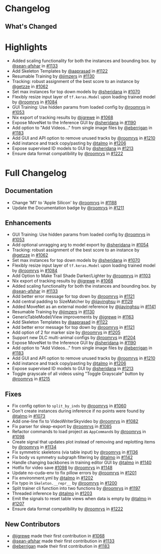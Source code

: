 # Changelog


What's Changed
--------------

Highlights
==========

-   Added scaling functionality for both the instances and bounding box. by [@sean-afshar](https://github.com/sean-afshar) in [#1133](https://github.com/talmolab/sleap/pull/1133)
-   Add Skeleton Templates by [@aaprasad](https://github.com/aaprasad) in [#1122](https://github.com/talmolab/sleap/pull/1122)
-   Resumable Training by [@jimzers](https://github.com/jimzers) in [#1130](https://github.com/talmolab/sleap/pull/1130)
-   Tracking: robust assignment of the best score to an instance by [@getzze](https://github.com/getzze) in [#1062](https://github.com/talmolab/sleap/pull/1062)
-   Set max instances for top down models by [@sheridana](https://github.com/sheridana) in [#1070](https://github.com/talmolab/sleap/pull/1070)
-   Flexibly resize input layer of `tf.keras.Model` upon loading trained model by [@roomrys](https://github.com/roomrys) in [#1084](https://github.com/talmolab/sleap/pull/1084)
-   GUI Training: Use hidden params from loaded config by [@roomrys](https://github.com/roomrys) in [#1053](https://github.com/talmolab/sleap/pull/1053)
-   Nix export of tracking results by [@jgrewe](https://github.com/jgrewe) in [#1068](https://github.com/talmolab/sleap/pull/1068)
-   Expose MoveNet to the Inference GUI by [@sheridana](https://github.com/sheridana) in [#1190](https://github.com/talmolab/sleap/pull/1190)
-   Add option to "Add Videos..." from single image files by [@eberrigan](https://github.com/eberrigan) in [#1183](https://github.com/talmolab/sleap/pull/1183)
-   Add GUI and API option to remove unused tracks by [@roomrys](https://github.com/roomrys) in [#1210](https://github.com/talmolab/sleap/pull/1210)
-   Add instance and track copy/pasting by [@talmo](https://github.com/talmo) in [#1206](https://github.com/talmolab/sleap/pull/1206)
-   Expose supervised ID models to GUI by [@sheridana](https://github.com/sheridana) in [#1213](https://github.com/talmolab/sleap/pull/1213)
-   Ensure data format compatibility by [@roomrys](https://github.com/roomrys) in [#1222](https://github.com/talmolab/sleap/pull/1222)

Full Changelog
==============

Documentation
-------------

-   Change 'M1' to 'Apple Silicon' by [@roomrys](https://github.com/roomrys) in [#1188](https://github.com/talmolab/sleap/pull/1188)
-   Update the Documentation badge by [@roomrys](https://github.com/roomrys) in [#1211](https://github.com/talmolab/sleap/pull/1211)

Enhancements
------------

-   GUI Training: Use hidden params from loaded config by [@roomrys](https://github.com/roomrys) in [#1053](https://github.com/talmolab/sleap/pull/1053)
-   Add optional unragging arg to model export by [@sheridana](https://github.com/sheridana) in [#1054](https://github.com/talmolab/sleap/pull/1054)
-   Tracking: robust assignment of the best score to an instance by [@getzze](https://github.com/getzze) in [#1062](https://github.com/talmolab/sleap/pull/1062)
-   Set max instances for top down models by [@sheridana](https://github.com/sheridana) in [#1070](https://github.com/talmolab/sleap/pull/1070)
-   Flexibly resize input layer of `tf.keras.Model` upon loading trained model by [@roomrys](https://github.com/roomrys) in [#1084](https://github.com/talmolab/sleap/pull/1084)
-   Add Option to Make Trail Shade Darker/Lighter by [@roomrys](https://github.com/roomrys) in [#1103](https://github.com/talmolab/sleap/pull/1103)
-   Nix export of tracking results by [@jgrewe](https://github.com/jgrewe) in [#1068](https://github.com/talmolab/sleap/pull/1068)
-   Added scaling functionality for both the instances and bounding box. by [@sean-afshar](https://github.com/sean-afshar) in [#1133](https://github.com/talmolab/sleap/pull/1133)
-   Add better error message for top down by [@roomrys](https://github.com/roomrys) in [#1121](https://github.com/talmolab/sleap/pull/1121)
-   Add central padding to SizeMatcher by [@jiayinghsu](https://github.com/jiayinghsu) in [#1129](https://github.com/talmolab/sleap/pull/1129)
-   Added MoveNet as an external model reference by [@jiayinghsu](https://github.com/jiayinghsu) in [#1141](https://github.com/talmolab/sleap/pull/1141)
-   Resumable Training by [@jimzers](https://github.com/jimzers) in [#1130](https://github.com/talmolab/sleap/pull/1130)
-   GenericTableModel/View improvements by [@jgrewe](https://github.com/jgrewe) in [#1163](https://github.com/talmolab/sleap/pull/1163)
-   Add Skeleton Templates by [@aaprasad](https://github.com/aaprasad) in [#1122](https://github.com/talmolab/sleap/pull/1122)
-   Add better error message for top down by [@roomrys](https://github.com/roomrys) in [#1121](https://github.com/talmolab/sleap/pull/1121)
-   Add option of 2 for marker size by [@roomrys](https://github.com/roomrys) in [#1205](https://github.com/talmolab/sleap/pull/1205)
-   Support new DLC multi-animal configs by [@roomrys](https://github.com/roomrys) in [#1204](https://github.com/talmolab/sleap/pull/1204)
-   Expose MoveNet to the Inference GUI by [@sheridana](https://github.com/sheridana) in [#1190](https://github.com/talmolab/sleap/pull/1190)
-   Add option to "Add Videos..." from single image files by [@eberrigan](https://github.com/eberrigan) in [#1183](https://github.com/talmolab/sleap/pull/1183)
-   Add GUI and API option to remove unused tracks by [@roomrys](https://github.com/roomrys) in [#1210](https://github.com/talmolab/sleap/pull/1210)
-   Add instance and track copy/pasting by [@talmo](https://github.com/talmo) in [#1206](https://github.com/talmolab/sleap/pull/1206)
-   Expose supervised ID models to GUI by [@sheridana](https://github.com/sheridana) in [#1213](https://github.com/talmolab/sleap/pull/1213)
-   Toggle grayscale of all videos using "Toggle Grayscale" button by [@roomrys](https://github.com/roomrys) in [#1215](https://github.com/talmolab/sleap/pull/1215)

Fixes
-----

-   Fix config option to `split_by_inds` by [@roomrys](https://github.com/roomrys) in [#1060](https://github.com/talmolab/sleap/pull/1060)
-   Don't create instances during inference if no points were found by [@talmo](https://github.com/talmo) in [#1073](https://github.com/talmolab/sleap/pull/1073)
-   Add one-line fix to VideoWriterSkyvideo by [@roomrys](https://github.com/roomrys) in [#1082](https://github.com/talmolab/sleap/pull/1082)
-   Fix parser for sleap-export by [@roomrys](https://github.com/roomrys) in [#1085](https://github.com/talmolab/sleap/pull/1085)
-   Refactor commands to load project as `AppCommand`s by [@roomrys](https://github.com/roomrys) in [#1098](https://github.com/talmolab/sleap/pull/1098)
-   Create signal that updates plot instead of removing and replotting items by [@roomrys](https://github.com/roomrys) in [#1134](https://github.com/talmolab/sleap/pull/1134)
-   Fix symmetric skeletons (via table input) by [@roomrys](https://github.com/roomrys) in [#1136](https://github.com/talmolab/sleap/pull/1136)
-   Fix body vs symmetry subgraph filtering by [@talmo](https://github.com/talmo) in [#1142](https://github.com/talmolab/sleap/pull/1142)
-   Handle changing backbones in training editor GUI by [@talmo](https://github.com/talmo) in [#1140](https://github.com/talmolab/sleap/pull/1140)
-   Hotfix for video save [#1098](https://github.com/talmolab/sleap/pull/1098) by [@roomrys](https://github.com/roomrys) in [#1148](https://github.com/talmolab/sleap/pull/1148)
-   Update no-cuda-env to fix pillow errors by [@roomrys](https://github.com/roomrys) in [#1201](https://github.com/talmolab/sleap/pull/1201)
-   Fix environment.yml by [@talmo](https://github.com/talmo) in [#1202](https://github.com/talmolab/sleap/pull/1202)
-   Fix typo in `Skeleton.__repr__` by [@roomrys](https://github.com/roomrys) in [#1200](https://github.com/talmolab/sleap/pull/1200)
-   Split trainer cli function into two functions by [@roomrys](https://github.com/roomrys) in [#1197](https://github.com/talmolab/sleap/pull/1197)
-   Threaded inference by [@talmo](https://github.com/talmo) in [#1203](https://github.com/talmolab/sleap/pull/1203)
-   Emit the signals to reset table views when data is empty by [@talmo](https://github.com/talmo) in [#1207](https://github.com/talmolab/sleap/pull/1207)
-   Ensure data format compatibility by [@roomrys](https://github.com/roomrys) in [#1222](https://github.com/talmolab/sleap/pull/1222)

New Contributors
----------------

-   [@jgrewe](https://github.com/jgrewe) made their first contribution in [#1068](https://github.com/talmolab/sleap/pull/1068)
-   [@sean-afshar](https://github.com/sean-afshar) made their first contribution in [#1133](https://github.com/talmolab/sleap/pull/1133)
-   [@eberrigan](https://github.com/eberrigan) made their first contribution in [#1183](https://github.com/talmolab/sleap/pull/1183)